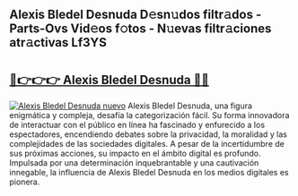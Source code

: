 ## Alexis Bledel Desnuda D𝚎sn𝚞dos filtr𝚊dos - Parts-Ovs Vid𝚎os f𝚘tos - N𝚞evas filtr𝚊ciones atr𝚊ctivas Lf3YS

# <h2><a href="http://mb701u.tromn.icu/?c=Alexis+Bledel+Desnuda">🔗👉👉👉 Alexis Bledel Desnuda 🔗🔗</a></h2>

[![Alexis Bledel Desnuda nuevo](https://i.imgur.com/pEAQMta.gif)](http://mb701u.tromn.icu/?c=Alexis+Bledel+Desnuda)
Alexis Bledel Desnuda, una figura enigmática y compleja, desafía la categorización fácil. Su forma innovadora de interactuar con el público en línea ha fascinado y enfurecido a los espectadores, encendiendo debates sobre la privacidad, la moralidad y las complejidades de las sociedades digitales. A pesar de la incertidumbre de sus próximas acciones, su impacto en el ámbito digital es profundo. Impulsada por una determinación inquebrantable y una cautivación innegable, la influencia de Alexis Bledel Desnuda en los medios digitales es pionera.

